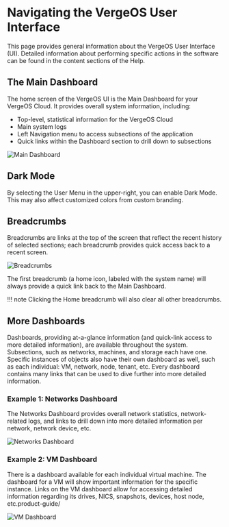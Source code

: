 # Navigating the VergeOS User Interface

This page provides general information about the VergeOS User Interface (UI). Detailed information about performing specific actions in the software can be found in the content sections of the Help.

## The Main Dashboard

The home screen of the VergeOS UI is the Main Dashboard for your VergeOS Cloud. It provides overall system information, including:

- Top-level, statistical information for the VergeOS Cloud
- Main system logs
- Left Navigation menu to access subsections of the application
- Quick links within the Dashboard section to drill down to subsections

![Main Dashboard](/product-guide/screenshots/maindash.png)

## Dark Mode

By selecting the User Menu in the upper-right, you can enable Dark Mode. This may also affect customized colors from custom branding.

## Breadcrumbs

Breadcrumbs are links at the top of the screen that reflect the recent history of selected sections; each breadcrumb provides quick access back to a recent screen.

![Breadcrumbs](/product-guide/screenshots/breadcrumb.png)

The first breadcrumb (a home icon, labeled with the system name) will always provide a quick link back to the Main Dashboard.

!!! note
    Clicking the Home breadcrumb will also clear all other breadcrumbs.

## More Dashboards

Dashboards, providing at-a-glance information (and quick-link access to more detailed information), are available throughout the system. Subsections, such as networks, machines, and storage each have one. Specific instances of objects also have their own dashboard as well, such as each individual: VM, network, node, tenant, etc. Every dashboard contains many links that can be used to dive further into more detailed information.

### Example 1: Networks Dashboard

The Networks Dashboard provides overall network statistics, network-related logs, and links to drill down into more detailed information per network, network device, etc.

![Networks Dashboard](/product-guide/screenshots/networksdashboard.png)

### Example 2: VM Dashboard

There is a dashboard available for each individual virtual machine. The dashboard for a VM will show important information for the specific instance. Links on the VM dashboard allow for accessing detailed information regarding its drives, NICS, snapshots, devices, host node, etc.product-guide/

![VM Dashboard](/product-guide/screenshots/vmdashboard.png)